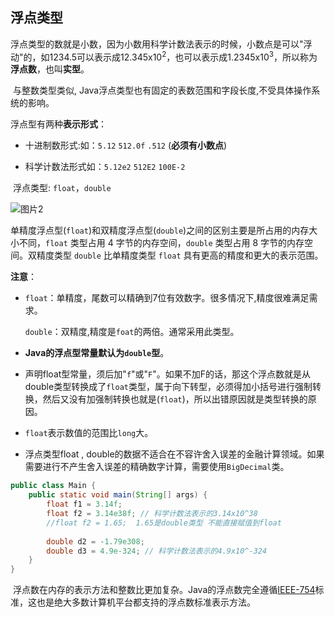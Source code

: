 ## 浮点类型

​	浮点类型的数就是小数，因为小数用科学计数法表示的时候，小数点是可以"浮动"的，如1234.5可以表示成12.345x10<sup>2</sup>，也可以表示成1.2345x10<sup>3</sup>，所以称为**浮点数**，也叫**实型**。

​	与整数类型类似, Java浮点类型也有固定的表数范围和字段长度,不受具体操作系统的影响。

浮点型有两种**表示形式**：

- 十进制数形式:如：`5.12`	 `512.0f` 	`.512` (**必须有小数点**)

- 科学计数法形式如：`5.12e2`	 `512E2` 	`100E-2`

​	浮点类型: `float`，`double`

![图片2](https://cdn.jsdelivr.net/gh/letengzz/Two-C@main/img/Java/202207222006010.png)

单精度浮点型(`float`)和双精度浮点型(`double`)之间的区别主要是所占用的内存大小不同，`float` 类型占用 4 字节的内存空间，`double` 类型占用 8 字节的内存空间。双精度类型 `double` 比单精度类型 `float` 具有更高的精度和更大的表示范围。

**注意**：

- `float`：单精度，尾数可以精确到7位有效数字。很多情况下,精度很难满足需求。

  `double`：双精度,精度是`foat`的两倍。通常采用此类型。

- **Java的浮点型常量默认为`double`型**。

- 声明float型常量，须后加"`f`"或"`F`"。如果不加F的话，那这个浮点数就是从double类型转换成了`float`类型，属于向下转型，必须得加小括号进行强制转换，然后又没有加强制转换也就是(`float`)，所以出错原因就是类型转换的原因。

- `float`表示数值的范围比`long`大。

- 浮点类型float , double的数据不适合在不容许舍入误差的金融计算领域。如果需要进行不产生舍入误差的精确数字计算，需要使用`BigDecimal`类。

```java
public class Main {
    public static void main(String[] args) {
		float f1 = 3.14f;
		float f2 = 3.14e38f; // 科学计数法表示的3.14x10^38
        //float f2 = 1.65;  1.65是double类型 不能直接赋值到float
        
		double d2 = -1.79e308;
		double d3 = 4.9e-324; // 科学计数法表示的4.9x10^-324    
    }   
}      
```

​	浮点数在内存的表示方法和整数比更加复杂。Java的浮点数完全遵循[IEEE-754](https://web.archive.org/web/20070505021348/http://babbage.cs.qc.edu/courses/cs341/IEEE-754references.html)标准，这也是绝大多数计算机平台都支持的浮点数标准表示方法。

